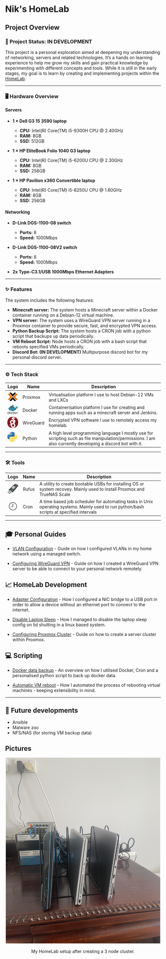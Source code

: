 # Nik's HomeLab

## Project Overview

### 🚀 Project Status: **IN DEVELOPMENT**

This project is a personal exploration aimed at deepening my understanding of networking, servers and related technologies. It’s a hands on learning experience to help me grow my skills and gain practical knowledge by experimenting with different concepts and tools. While it is still in the early stages, my goal is to learn by creating and implementing projects within the [HomeLab](https://en.wikipedia.org/wiki/Home_server).

---

### 🖥️ Hardware Overview

#### Servers

- **1 × Dell G3 15 3590 laptop**

  - **CPU:** Intel(R) Core(TM) i5-9300H CPU @ 2.40GHz
  - **RAM:** 8GB
  - **SSD:** 512GB

- **1 × HP EliteBook Folio 1040 G3 laptop**

  - **CPU:** Intel(R) Core(TM) i5-6200U CPU @ 2.30GHz
  - **RAM:** 8GB
  - **SSD:** 256GB

- **1 × HP Pavilion x360 Convertible laptop**
  - **CPU:** Intel(R) Core(TM) i5-8250U CPU @ 1.60GHz
  - **RAM:** 8GB
  - **SSD:** 256GB

#### Networking

- **D-Link DGS-1100-08 switch**

  - **Ports:** 8
  - **Speed:** 1000Mbps

- **D-Link DGS-1100-08V2 switch**

  - **Ports:** 8
  - **Speed:** 1000Mbps

- **2x Type-C3.1/USB 1000Mbps Ethernet Adapters**

---

### ✨ Features

The system includes the following features:

- **Minecraft server:** The system hosts a Minecraft server within a Docker container running on a Debian-12 virtual machine.
- **VPN server:** The system uses a WireGuard VPN server running in a Proxmox container to provide secure, fast, and encrypted VPN access.
- **Python Backup Script:** The system hosts a CRON job with a python script that backups up data periodically.
- **VM Reboot Script:** Node hosts a CRON job with a bash script that reboots specified VMs periodically.
- **Discord Bot: (IN DEVELOPMENT)** Multipurpose discord bot for my personal discord server.

---

### ⚙️ Tech Stack

| Logo                                                                    | Name      | Description                                              |
| ----------------------------------------------------------------------- | --------- | -------------------------------------------------------- |
| <img src="Images/proxmox_logo.png" alt="Proxmox Logo" width="40" />     | Proxmox   | Virtualisation platform I use to host Debian-12 VMs and LXCs  |
| <img src="Images/docker_logo.png" alt="Docker Logo" width="40" />       | Docker    | Containerisation platform I use for creating and running apps such as a minecraft server and Jenkins. |
| <img src="Images/wireguard_logo.png" alt="WireGuard Logo" width="40" /> | WireGuard | Encrypted VPN software I use to remotely access my homelab.     |
| <img src="Images/python_logo.png" alt="Python Logo" width="40" />       | Python    | A high level programming language I mostly use for scripting such as file manipulation/permissions. I am also currently developing a discord bot with it. |

---

### 🛠️ Tools

| Logo                                                            | Name  | Description                                                            |
| --------------------------------------------------------------- | ----- | ---------------------------------------------------------------------- |
| <img src="Images/rufus_logo.png" alt="Rufus Logo" width="40" /> | Rufus | A utility to create bootable USBs for installing OS or system recovey. Mainly used to install Proxmox and TrueNAS Scale |
| <img src="Images/cron_image.png" alt="Cron" width="40" /> | Cron | A time based job scheduler for automating tasks in Unix operating systems. Mainly used to run python/bash scripts at specified intervals |

---

## 🎓 Personal Guides

- [VLAN Configuration](./Documents/Guides/VLAN_Config.md) - Guide on how I configured VLANs in my home network using a managed switch.

- [Configuring WireGuard VPN](./Documents/Guides/Wireguard_Config.md) - Guide on how I created a WireGuard VPN server to be able to connect to your personal network remotely.

## 📈 HomeLab Development

- [Adapter Configuration](./Documents/HomeLab/Eth-USB_Config.md) - How I configured a NIC bridge to a USB port in order to allow a device without an ethernet port to connect to the internet.

- [Disable Laptop Sleep](./Documents/HomeLab/Laptop_Sleep.md) - How I managed to disable the laptop sleep config on lid shutting in a linux based system.

- [Configuring Proxmox Cluster](./Documents/HomeLab/ConfiguringCluster.md) - Guide on how to create a server cluster within Proxmox.

## 💻 Scripting

- [Docker data backup](./Documents/Scripting/Backup_Script.md) - An overview on how I utilised Docker, Cron and a personalised python script to back up docker data.

- [Automatic VM reboot](./Documents/Scripting/Reboot.md) - How I automated the process of rebooting virtual machines - keeping extensibility in mind.

---

## 🚀 Future developments

- Ansible
- Malware zoo
- NFS/NAS (for storing VM backup data)

## Pictures

<div align="center">
  <img src="Images/Homelab_pic.jpg" alt="HomeLab" width="500" height="600" />
  <p>My HomeLab setup after creating a 3 node cluster.</p>
</div>

